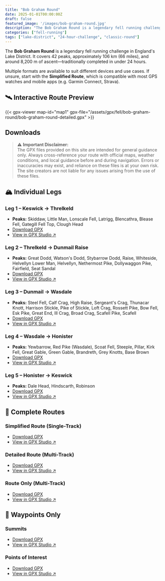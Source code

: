 ```yaml
---
title: "Bob Graham Round"
date: 2025-01-01T00:00:00Z
draft: false
featured_image: '/images/bob-graham-round.jpg'
description: "The Bob Graham Round is a legendary fell running challenge in England's Lake District. It covers 42 peaks, approximately 106 km (66 miles), and around 8,200 m of ascent—traditionally completed in under 24 hours."
categories: ["fell-running"]
tags: ["lake-district", "24-hour-challenge", "classic-round"]
---
```


The **Bob Graham Round** is a legendary fell running challenge in England's Lake District. It covers 42 peaks, approximately 106 km (66 miles), and around 8,200 m of ascent—traditionally completed in under 24 hours.

Multiple formats are available to suit different devices and use cases. If unsure, start with the **Simplified Route**, which is compatible with most GPS watches and mobile apps (e.g. Garmin Connect, Strava).

## 🛰️ Interactive Route Preview

{{< gpx-viewer map-id="map1" gpx-file="/assets/gpx/fell/bob-graham-round/bob-graham-round-detailed.gpx" >}}

## Downloads

> ⚠️ **Important Disclaimer:**  
> The GPX files provided on this site are intended for general guidance only. Always cross-reference your route with official maps, weather conditions, and local guidance before and during navigation. Errors or inaccuracies may exist, and reliance on these files is at your own risk. The site creators are not liable for any issues arising from the use of these files.

## 🏔 Individual Legs

### Leg 1 – Keswick → Threlkeld
- **Peaks:** Skiddaw, Little Man, Lonscale Fell, Latrigg, Blencathra, Blease Fell, Gategill Fell Top, Clough Head  
- [Download GPX](/assets/gpx/fell/bob-graham-round/bob-graham-round-leg-1.gpx)  
- [View in GPX Studio ↗](https://gpx.studio/app?files=["https://thomasturrell.github.io/running-routes/assets/gpx/fell/bob-graham-round/bob-graham-round-leg-1.gpx"]#12.14/54.63575/-3.09576)

### Leg 2 – Threlkeld → Dunmail Raise
- **Peaks:** Great Dodd, Watson's Dodd, Stybarrow Dodd, Raise, Whiteside, Helvellyn Lower Man, Helvellyn, Nethermost Pike, Dollywaggon Pike, Fairfield, Seat Sandal  
- [Download GPX](/assets/gpx/fell/bob-graham-round/bob-graham-round-leg-2.gpx)  
- [View in GPX Studio ↗](https://gpx.studio/app?files=["https://thomasturrell.github.io/running-routes/assets/gpx/fell/bob-graham-round/bob-graham-round-leg-2.gpx"]#12.14/54.63575/-3.09576)

### Leg 3 – Dunmail → Wasdale
- **Peaks:** Steel Fell, Calf Crag, High Raise, Sergeant's Crag, Thunacar Knott, Harrison Stickle, Pike of Stickle, Loft Crag, Rossett Pike, Bow Fell, Esk Pike, Great End, Ill Crag, Broad Crag, Scafell Pike, Scafell  
- [Download GPX](/assets/gpx/fell/bob-graham-round/bob-graham-round-leg-3.gpx)  
- [View in GPX Studio ↗](https://gpx.studio/app?files=["https://thomasturrell.github.io/running-routes/assets/gpx/fell/bob-graham-round/bob-graham-round-leg-3.gpx"]#12.14/54.63575/-3.09576)

### Leg 4 – Wasdale → Honister
- **Peaks:** Yewbarrow, Red Pike (Wasdale), Scoat Fell, Steeple, Pillar, Kirk Fell, Great Gable, Green Gable, Brandreth, Grey Knotts, Base Brown  
- [Download GPX](/assets/gpx/fell/bob-graham-round/bob-graham-round-leg-4.gpx)  
- [View in GPX Studio ↗](https://gpx.studio/app?files=["https://thomasturrell.github.io/running-routes/assets/gpx/fell/bob-graham-round/bob-graham-round-leg-4.gpx"]#12.14/54.63575/-3.09576)

### Leg 5 – Honister → Keswick
- **Peaks:** Dale Head, Hindscarth, Robinson  
- [Download GPX](/assets/gpx/fell/bob-graham-round/bob-graham-round-leg-5.gpx)  
- [View in GPX Studio ↗](https://gpx.studio/app?files=["https://thomasturrell.github.io/running-routes/assets/gpx/fell/bob-graham-round/bob-graham-round-leg-5.gpx"]#12.14/54.63575/-3.09576)

## 🔁 Complete Routes

### Simplified Route (Single-Track)
- [Download GPX](/assets/gpx/fell/bob-graham-round/bob-graham-round-simplified.gpx)  
- [View in GPX Studio ↗](https://gpx.studio/app?files=["https://thomasturrell.github.io/running-routes/assets/gpx/fell/bob-graham-round/bob-graham-round-simplified.gpx"]#12.14/54.63575/-3.09576)

### Detailed Route (Multi-Track)
- [Download GPX](/assets/gpx/fell/bob-graham-round/bob-graham-round-detailed.gpx)  
- [View in GPX Studio ↗](https://gpx.studio/app?files=["https://thomasturrell.github.io/running-routes/assets/gpx/fell/bob-graham-round/bob-graham-round-detailed.gpx"]#12.14/54.63575/-3.09576)

### Route Only (Multi-Track)
- [Download GPX](/assets/gpx/fell/bob-graham-round/bob-graham-round-track.gpx)  
- [View in GPX Studio ↗](https://gpx.studio/app?files=["https://thomasturrell.github.io/running-routes/assets/gpx/fell/bob-graham-round/bob-graham-round-track.gpx"]#12.14/54.63575/-3.09576)

## 📍 Waypoints Only

### Summits
- [Download GPX](/assets/gpx/fell/bob-graham-round/bob-graham-round-summits.gpx)  
- [View in GPX Studio ↗](https://gpx.studio/app?files=["https://thomasturrell.github.io/running-routes/assets/gpx/fell/bob-graham-round/bob-graham-round-summits.gpx"]#12.14/54.63575/-3.09576)

### Points of Interest
- [Download GPX](/assets/gpx/fell/bob-graham-round/bob-graham-round-points-of-interest.gpx)  
- [View in GPX Studio ↗](https://gpx.studio/app?files=["https://thomasturrell.github.io/running-routes/assets/gpx/fell/bob-graham-round/bob-graham-round-points-of-interest.gpx"]#12.14/54.63575/-3.09576)